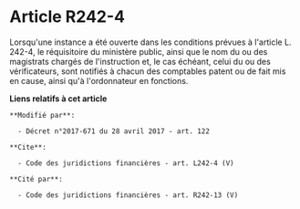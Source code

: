 # Article R242-4

Lorsqu'une instance a été ouverte dans les conditions prévues à l'article L. 242-4, le réquisitoire du ministère public,
ainsi que le nom du ou des magistrats chargés de l'instruction et, le cas échéant, celui du ou des vérificateurs, sont
notifiés à chacun des comptables patent ou de fait mis en cause, ainsi qu'à l'ordonnateur en fonctions.

**Liens relatifs à cet article**

	**Modifié par**:

	  - Décret n°2017-671 du 28 avril 2017 - art. 122

	**Cite**:

	  - Code des juridictions financières - art. L242-4 (V)

	**Cité par**:

	  - Code des juridictions financières - art. R242-13 (V)

